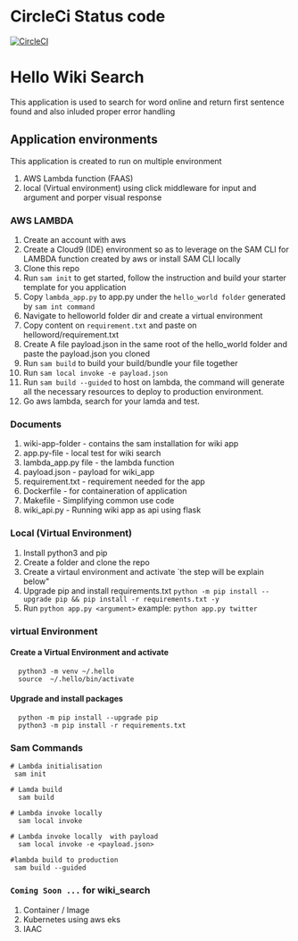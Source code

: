 # CircleCi Status code
[![CircleCI](https://dl.circleci.com/status-badge/img/gh/dev-luqman/wikipedia_search/tree/main.svg?style=svg)](https://dl.circleci.com/status-badge/redirect/gh/dev-luqman/wikipedia_search/tree/main)

# Hello Wiki Search 
This application is used to search for word online and return first sentence found and also inluded proper error handling

## Application environments
This application is created to run on multiple environment
1. AWS Lambda function (FAAS)
2. local (Virtual environment) using click middleware for input and argument and porper visual response

### AWS LAMBDA 
1. Create an account with aws
2. Create a Cloud9 (IDE) environment so as to leverage on the SAM CLI for LAMBDA function created by aws or install SAM CLI locally
3. Clone this repo 
4. Run `sam init` to get started, follow the instruction and build your starter template for you application 
5. Copy `lambda_app.py` to app.py under the `hello_world folder` generated by `sam int command`
6. Navigate to helloworld folder dir and create a virtual environment 
7. Copy content on `requirement.txt` and paste on helloword/requirement.txt
8. Create A file payload.json in the same root of the hello_world folder and paste the payload.json you cloned
9. Run `sam build` to build your build/bundle your file together 
10. Run `sam local invoke -e payload.json`
11. Run `sam build --guided` to host on lambda, the command will generate all the necessary resources to deploy to production environment.
12. Go aws lambda, search for your lamda and test.

### Documents
1. wiki-app-folder - contains the sam installation for wiki app
2. app.py-file - local test for wiki search
3. lambda_app.py file - the lambda function
4. payload.json - payload for wiki_app
5. requirement.txt - requirement needed for the app
6. Dockerfile - for containeration of application
7. Makefile - Simplifying common use code 
8. wiki_api.py - Running wiki app as api using flask

### Local (Virtual Environment)
1. Install python3 and pip
2. Create a folder and clone the repo
3. Create a virtaul environment and activate `the step will be explain below"
4. Upgrade pip and install requirements.txt `python -m pip install --upgrade pip && pip install -r requirements.txt -y`
5. Run `python app.py <argument>` example:  `python app.py twitter`


### virtual Environment
#### Create a Virtual Environment and activate
```
  python3 -m venv ~/.hello
  source  ~/.hello/bin/activate
```
#### Upgrade and install packages
```
  python -m pip install --upgrade pip
  python3 -m pip install -r requirements.txt
```

### Sam Commands

```
# Lambda initialisation
 sam init

# Lamda build 
  sam build

# Lambda invoke locally
  sam local invoke

# Lambda invoke locally  with payload
  sam local invoke -e <payload.json>

#lambda build to production
 sam build --guided
```


### `Coming Soon ...` for wiki_search
1. Container / Image
2. Kubernetes using aws eks
2. IAAC 